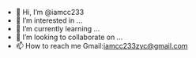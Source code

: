 - 👋 Hi, I’m @iamcc233
- 👀 I’m interested in ...
- 🌱 I’m currently learning ...
- 💞️ I’m looking to collaborate on ...
- 📫 How to reach me Gmail:iamcc233zyc@gmail.com


<!---
iamcc233/iamcc233 is a ✨ special ✨ repository because its `README.md` (this file) appears on your GitHub profile.
You can click the Preview link to take a look at your changes.
--->
